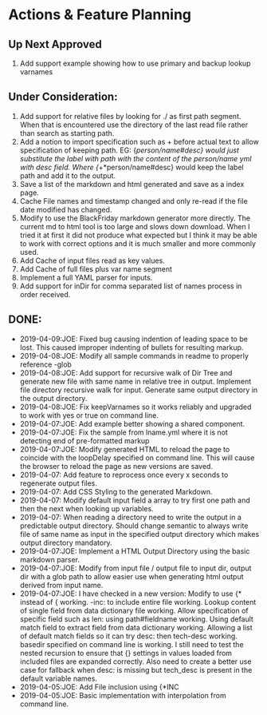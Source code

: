 # Actions & Feature Planning

## Up Next Approved

1. Add support example showing how to use primary and backup lookup varnames

   

## Under Consideration:

1. Add support for relative files by looking for ./ as first path segment.  When that is encountered use the  directory of the last read file rather than search as starting path.
2. Add a notion to import specification such as + before actual text to allow specification of keeping path.   EG:  {*person/name#desc} would just substitute the label with path with the content of the person/name yml with desc field.  Where {*+*person/name#desc} would keep the label path and add it to the output.
3. Save a list of the markdown and html generated and save as a index page.
4. Cache File names and timestamp changed and only re-read if the file date modified has changed.
5. Modify to use the BlackFriday markdown generator more directly.  The current md to html tool is too large and slows down download.    When I tried it at first it did not produce what expected but I think it may be able to work with correct options and it is much smaller and more commonly used. 
6. Add Cache of input files read as key values.
7. Add Cache of full files plus var name segment 
8. Implement a full YAML parser for inputs.
9. Add support for inDir for comma separated list of names process in order received.



## DONE:

- 2019-04-09:JOE: Fixed bug causing indention of leading space to be lost.  This caused improper indenting of bullets for resulting markup.
- 2019-04-08:JOE: Modify all sample commands in readme to properly reference -glob 
- 2019-04-08:JOE: Add support for recursive walk of Dir Tree and generate new file with same name in relative tree in output. Implement file directory recursive walk for input.  Generate same output directory in the output directory.
- 2019-04-08:JOE: Fix keepVarnames so it works reliably and upgraded to work with yes or true on command line. 
- 2019-04-07:JOE:  Add example better showing a shared component.
- 2019-04-07:JOE: Fix the sample from lname.yml where it is not detecting end of pre-formatted markup
- 2019-04-07:JOE: Modify generated HTML to reload the page to coincide with the loopDelay specified on command line.  This will cause the browser to reload the page as new versions are saved.
- 2019-04-07: Add feature to reprocess once every x seconds to regenerate output files. 
- 2019-04-07: Add CSS Styling to the generated Markdown.
- 2019-04-07: Modify default  input field a array to try first one path and then the next when looking up variables.
- 2019-04-07: When reading a directory need to write the output in a predictable output directory.  Should change semantic to always write file of same name as input in the specified output directory which makes output directory mandatory.
- 2019-04-07:JOE: Implement a HTML Output Directory using the basic markdown parser.
- 2019-04-07:JOE: Modify from input file / output file to input dir, output dir with a glob path to allow easier use when generating html output derived from input name.
- 2019-04-07:JOE: I have checked in a new version:   Modify to use {* instead of { working.   -inc: to include entire file working.   Lookup content of single field from data dictionary file working.   Allow specification of specific field such as len: using  path#fieldname working.    Using default match field to extract field from data dictionary working.   Allowing a list of default match fields so it can try desc: then tech-desc working.   basedir specified on command line is working. I still need to test the nested recursion to ensure that {} settings in values loaded from included files are expanded correctly.   Also need to create a better use case for fallback when desc: is missing but tech_desc is present in the default variable names.   
- 2019-04-05:JOE: Add File inclusion using {*INC
- 2019-04-05:JOE: Basic implementation with interpolation from command line.



